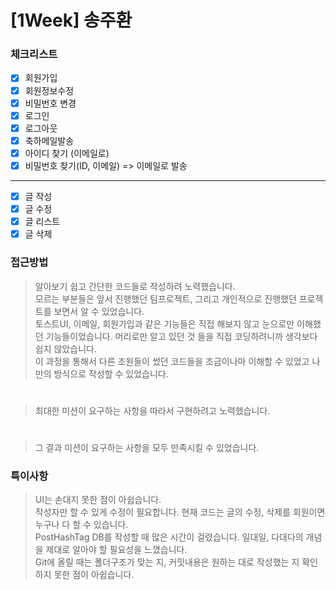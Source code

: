 # [1Week] 송주환

### 체크리스트

- [x] 회원가입
- [x] 회원정보수정
- [x] 비밀번호 변경
- [x] 로그인
- [x] 로그아웃
- [x] 축하메일발송
- [x] 아이디 찾기 (이메일로)
- [x] 비밀번호 찾기(ID, 이메일) => 이메일로 발송
***
- [x] 글 작성
- [x] 글 수정
- [x] 글 리스트
- [x] 글 삭제

### 접근방법

> 알아보기 쉽고 간단한 코드들로 작성하려 노력했습니다. </br>
> 모르는 부분들은 앞서 진행했던 팀프로젝트, 그리고 개인적으로 진행했던 프로젝트를 보면서 알 수 있었습니다.  
> 토스트UI, 이메일, 회원가입과 같은 기능들은 직접 해보지 않고 눈으로만 이해했던 기능들이었습니다.
> 머리로만 알고 있던 것 들을 직접 코딩하려니까 생각보다 쉽지 않았습니다.</br>
> 이 과정을 통해서 다른 조원들이 썼던 코드들을 조금이나마 이해할 수 있었고 나만의 방식으로 작성할 수 있었습니다.
#
>  최대한 미션이 요구하는 사항을 따라서 구현하려고 노력했습니다.
#
> 그 결과 미션이 요구하는 사항을 모두 만족시킬 수 있었습니다.
### 특이사항

> UI는 손대지 못한 점이 아쉽습니다.</br>
> 작성자만 할 수 있게 수정이 필요합니다.
> 현재 코드는 글의 수정, 삭제를 회원이면 누구나 다 할 수 있습니다.</br>
> PostHashTag DB를 작성할 때 많은 시간이 걸렸습니다. 일대일, 다대다의 개념을 제대로 알아야 할 필요성을 느꼈습니다. </br>
> Git에 올릴 때는 폴더구조가 맞는 지, 커밋내용은 원하는 대로 작성했는 지 확인하지 못한 점이 아쉽습니다.